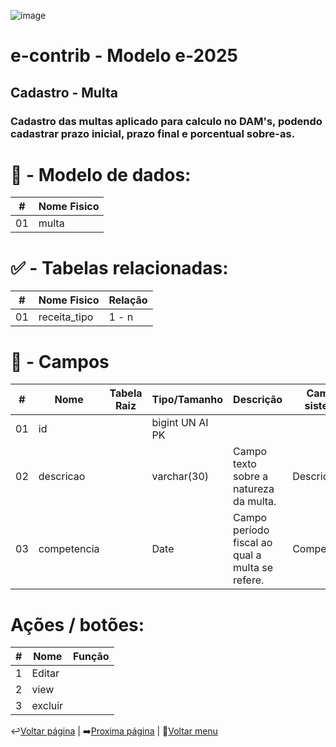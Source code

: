 ![image](https://github.com/user-attachments/assets/04662de1-1516-48d7-bb8c-50b38989e58b)
# e-contrib - Modelo e-2025 
##  Cadastro - Multa  
### Cadastro das multas aplicado para calculo no DAM's, podendo cadastrar prazo inicial, prazo final e porcentual sobre-as.

# 🎲 - Modelo de dados:
 **\#**  |**Nome Fisico**               |
---------|------------------------------|
01       |  multa                       |

#
#   ✅ - Tabelas relacionadas:
 **\#**  |**Nome Fisico**               |   **Relação** |
---------|------------------------------|---------------|      
01       | receita_tipo                 |      1 - n    |

#
# 🔢 - Campos
 **\#**  | **Nome**                     | **Tabela Raiz**         | **Tipo/Tamanho**        | **Descrição**                                                                        | **Campo sistema**                      |
---------|------------------------------|-------------------------|-------------------------|--------------------------------------------------------------------------------------|----------------------------------------|
01       | id                           |                         | bigint UN AI PK         |                                                                                      |                                        |
02       | descricao                    |                         | varchar(30)             | Campo texto sobre a natureza da multa.                                               |  Descrição                             |
03       | competencia                  |                         | Date                    | Campo período fiscal ao qual a multa se refere.                                      |  Competência                           |

# Ações / botões:
 **\#**  |**Nome**                      |   **Função**  |
---------|------------------------------|---------------|
1        | Editar                       |               |
2        | view                         |               |
3        | excluir                      |               |

 ↩️[Voltar página](https://github.com/VenturaCerqueira/Documento_gestao_tributaria/blob/main/Cadastro/01%20-%20indice_financeiro.md) | ➡️[Proxima página](https://github.com/VenturaCerqueira/Documento_gestao_tributaria/blob/main/Cadastro/03%20-%20juros.md) | 🔢[Voltar menu](https://github.com/VenturaCerqueira/Documento_gestao_tributaria)  